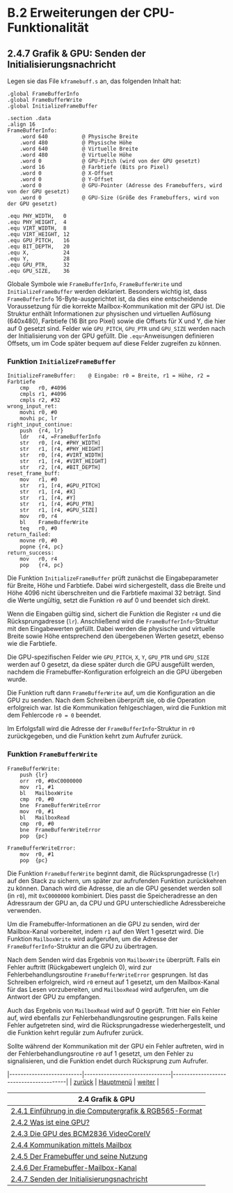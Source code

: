 # B.2 Erweiterungen der CPU-Funktionalität
## 2.4.7 Grafik & GPU: Senden der Initialisierungsnachricht

Legen sie das File `kframebuff.s` an, das folgenden Inhalt hat:

```
.global FrameBufferInfo
.global FrameBufferWrite
.global InitializeFrameBuffer

.section .data
.align 16
FrameBufferInfo:
    .word 640           @ Physische Breite
    .word 480           @ Physische Höhe
    .word 640           @ Virtuelle Breite
    .word 480           @ Virtuelle Höhe
    .word 0             @ GPU-Pitch (wird von der GPU gesetzt)
    .word 16            @ Farbtiefe (Bits pro Pixel)
    .word 0             @ X-Offset
    .word 0             @ Y-Offset
    .word 0             @ GPU-Pointer (Adresse des Framebuffers, wird von der GPU gesetzt)
    .word 0             @ GPU-Size (Größe des Framebuffers, wird von der GPU gesetzt)

.equ PHY_WIDTH,   0
.equ PHY_HEIGHT,  4
.equ VIRT_WIDTH,  8
.equ VIRT_HEIGHT, 12
.equ GPU_PITCH,   16
.equ BIT_DEPTH,   20
.equ X,           24
.equ Y,           28
.equ GPU_PTR,     32
.equ GPU_SIZE,    36
```

Globale Symbole wie `FrameBufferInfo`, `FrameBufferWrite` und `InitializeFrameBuffer` werden deklariert. Besonders wichtig ist, dass `FrameBufferInfo` 16-Byte-ausgerichtet ist, da dies eine entscheidende Voraussetzung für die korrekte Mailbox-Kommunikation mit der GPU ist. Die Struktur enthält Informationen zur physischen und virtuellen Auflösung (640x480), Farbtiefe (16 Bit pro Pixel) sowie die Offsets für X und Y, die hier auf 0 gesetzt sind. Felder wie `GPU_PITCH`, `GPU_PTR` und `GPU_SIZE` werden nach der Initialisierung von der GPU gefüllt. Die `.equ`-Anweisungen definieren Offsets, um im Code später bequem auf diese Felder zugreifen zu können.

### Funktion `InitializeFrameBuffer`

```
InitializeFrameBuffer:    @ Eingabe: r0 = Breite, r1 = Höhe, r2 = Farbtiefe
    cmp   r0, #4096
    cmpls r1, #4096
    cmpls r2, #32
wrong_input_ret:
    movhi r0, #0
    movhi pc, lr
right_input_continue:
    push  {r4, lr}
    ldr   r4, =FrameBufferInfo
    str   r0, [r4, #PHY_WIDTH]
    str   r1, [r4, #PHY_HEIGHT]
    str   r0, [r4, #VIRT_WIDTH]
    str   r1, [r4, #VIRT_HEIGHT]
    str   r2, [r4, #BIT_DEPTH]
reset_frame_buff:
    mov   r1, #0
    str   r1, [r4, #GPU_PITCH]
    str   r1, [r4, #X]
    str   r1, [r4, #Y]
    str   r1, [r4, #GPU_PTR]
    str   r1, [r4, #GPU_SIZE]
    mov   r0, r4
    bl    FrameBufferWrite
    teq   r0, #0
return_failed:
    movne r0, #0
    popne {r4, pc}
return_success:
    mov   r0, r4
    pop   {r4, pc}
```

Die Funktion `InitializeFrameBuffer` prüft zunächst die Eingabeparameter für Breite, Höhe und Farbtiefe. Dabei wird sichergestellt, dass die Breite und Höhe 4096 nicht überschreiten und die Farbtiefe maximal 32 beträgt. Sind die Werte ungültig, setzt die Funktion `r0` auf 0 und beendet sich direkt.

Wenn die Eingaben gültig sind, sichert die Funktion die Register `r4` und die Rücksprungadresse (`lr`). Anschließend wird die `FrameBufferInfo`-Struktur mit den Eingabewerten gefüllt. Dabei werden die physische und virtuelle Breite sowie Höhe entsprechend den übergebenen Werten gesetzt, ebenso wie die Farbtiefe.

Die GPU-spezifischen Felder wie `GPU_PITCH`, `X`, `Y`, `GPU_PTR` und `GPU_SIZE` werden auf 0 gesetzt, da diese später durch die GPU ausgefüllt werden, nachdem die Framebuffer-Konfiguration erfolgreich an die GPU übergeben wurde.

Die Funktion ruft dann `FrameBufferWrite` auf, um die Konfiguration an die GPU zu senden. Nach dem Schreiben überprüft sie, ob die Operation erfolgreich war. Ist die Kommunikation fehlgeschlagen, wird die Funktion mit dem Fehlercode `r0 = 0` beendet.

Im Erfolgsfall wird die Adresse der `FrameBufferInfo`-Struktur in `r0` zurückgegeben, und die Funktion kehrt zum Aufrufer zurück.

### Funktion `FrameBufferWrite`

```
FrameBufferWrite:
    push {lr}
    orr  r0, #0xC0000000
    mov  r1, #1
    bl   MailboxWrite
    cmp  r0, #0
    bne  FrameBufferWriteError
    mov  r0, #1
    bl   MailboxRead
    cmp  r0, #0
    bne  FrameBufferWriteError
    pop  {pc}

FrameBufferWriteError:
    mov  r0, #1
    pop  {pc}
```

Die Funktion `FrameBufferWrite` beginnt damit, die Rücksprungadresse (`lr`) auf den Stack zu sichern, um später zur aufrufenden Funktion zurückkehren zu können. Danach wird die Adresse, die an die GPU gesendet werden soll (in `r0`), mit `0xC0000000` kombiniert. Dies passt die Speicheradresse an den Adressraum der GPU an, da CPU und GPU unterschiedliche Adressbereiche verwenden.

Um die Framebuffer-Informationen an die GPU zu senden, wird der Mailbox-Kanal vorbereitet, indem `r1` auf den Wert 1 gesetzt wird. Die Funktion `MailboxWrite` wird aufgerufen, um die Adresse der `FrameBufferInfo`-Struktur an die GPU zu übertragen.

Nach dem Senden wird das Ergebnis von `MailboxWrite` überprüft. Falls ein Fehler auftritt (Rückgabewert ungleich 0), wird zur Fehlerbehandlungsroutine `FrameBufferWriteError` gesprungen. Ist das Schreiben erfolgreich, wird `r0` erneut auf 1 gesetzt, um den Mailbox-Kanal für das Lesen vorzubereiten, und `MailboxRead` wird aufgerufen, um die Antwort der GPU zu empfangen.

Auch das Ergebnis von `MailboxRead` wird auf 0 geprüft. Tritt hier ein Fehler auf, wird ebenfalls zur Fehlerbehandlungsroutine gesprungen. Falls keine Fehler aufgetreten sind, wird die Rücksprungadresse wiederhergestellt, und die Funktion kehrt regulär zum Aufrufer zurück.

Sollte während der Kommunikation mit der GPU ein Fehler auftreten, wird in der Fehlerbehandlungsroutine `r0` auf 1 gesetzt, um den Fehler zu signalisieren, und die Funktion endet durch Rücksprung zum Aufrufer.

|--------------------------|-------------------------------|----------------------------------------|
| [zurück](framemailb.md)  | [Hauptmenü](../ueberblick.md) | [weiter](../sysfunk/sysfunkintro.md)   |


|**2.4 Grafik & GPU**                                                       |
|---------------------------------------------------------------------------|
| [2.4.1 Einführung in die Computergrafik & RGB565-Format](grafikintro.md)  |
| [2.4.2 Was ist eine GPU?](gpuintro.md)                                    |
| [2.4.3 Die GPU des BCM2836 VideoCoreIV](gpubcm2836.md)                    |
| [2.4.4 Kommunikation mittels Mailbox](kommb.md)                           |
| [2.4.5 Der Framebuffer und seine Nutzung](framebuff.md)                   |
| [2.4.6 Der Framebuffer-Mailbox-Kanal](framemailb.md)                      |
| [2.4.7 Senden der Initialisierungsnachricht](sendinit.md)                 |